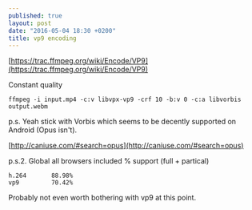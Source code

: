 ```yaml
---
published: true
layout: post
date: "2016-05-04 18:30 +0200"
title: vp9 encoding
---
```

[https://trac.ffmpeg.org/wiki/Encode/VP9](https://trac.ffmpeg.org/wiki/Encode/VP9)

Constant quality

    ffmpeg -i input.mp4 -c:v libvpx-vp9 -crf 10 -b:v 0 -c:a libvorbis output.webm
    
p.s. Yeah stick with Vorbis which seems to be decently supported on Android (Opus isn't).

[http://caniuse.com/#search=opus](http://caniuse.com/#search=opus)

p.s.2. Global all browsers included % support (full + partical)

    h.264       88.98%
    vp9         70.42%
    
Probably not even worth bothering with vp9 at this point.
